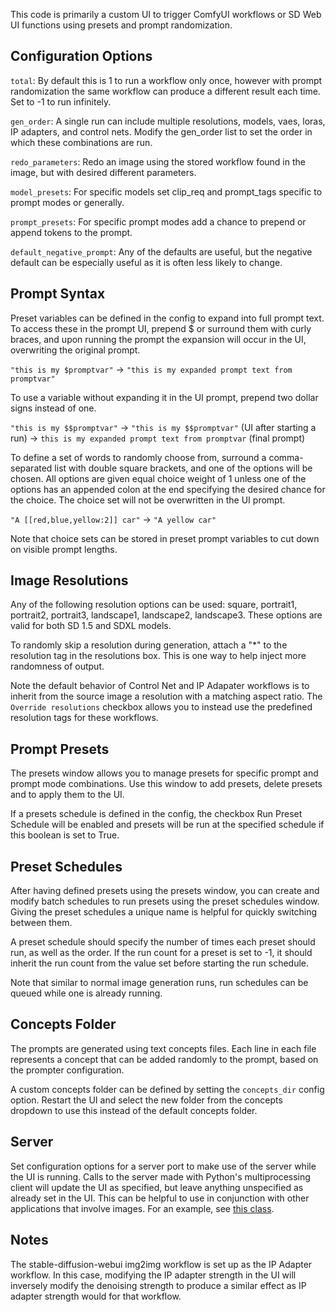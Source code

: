 This code is primarily a custom UI to trigger ComfyUI workflows or SD Web UI functions using presets and prompt randomization.

## Configuration Options

`total`: By default this is 1 to run a workflow only once, however with prompt randomization the same workflow can produce a different result each time. Set to -1 to run infinitely.

`gen_order`: A single run can include multiple resolutions, models, vaes, loras, IP adapters, and control nets. Modify the gen_order list to set the order in which these combinations are run.

`redo_parameters`: Redo an image using the stored workflow found in the image, but with desired different parameters.

`model_presets`: For specific models set clip_req and prompt_tags specific to prompt modes or generally.

`prompt_presets`: For specific prompt modes add a chance to prepend or append tokens to the prompt.

`default_negative_prompt`: Any of the defaults are useful, but the negative default can be especially useful as it is often less likely to change.

## Prompt Syntax

Preset variables can be defined in the config to expand into full prompt text. To access these in the prompt UI, prepend $ or surround them with curly braces, and upon running the prompt the expansion will occur in the UI, overwriting the original prompt.

`"this is my $promptvar"` -> `"this is my expanded prompt text from promptvar"`

To use a variable without expanding it in the UI prompt, prepend two dollar signs instead of one.

`"this is my $$promptvar"` -> `"this is my $$promptvar"` (UI after starting a run) -> `this is my expanded prompt text from promptvar` (final prompt)

To define a set of words to randomly choose from, surround a comma-separated list with double square brackets, and one of the options will be chosen. All options are given equal choice weight of 1 unless one of the options has an appended colon at the end specifying the desired chance for the choice. The choice set will not be overwritten in the UI prompt.

`"A [[red,blue,yellow:2]] car"` -> `"A yellow car"`

Note that choice sets can be stored in preset prompt variables to cut down on visible prompt lengths.

## Image Resolutions

Any of the following resolution options can be used: square, portrait1, portrait2, portrait3, landscape1, landscape2, landscape3. These options are valid for both SD 1.5 and SDXL models.

To randomly skip a resolution during generation, attach a "*" to the resolution tag in the resolutions box. This is one way to help inject more randomness of output.

Note the default behavior of Control Net and IP Adapater workflows is to inherit from the source image a resolution with a matching aspect ratio. The `Override resolutions` checkbox allows you to instead use the predefined resolution tags for these workflows.

## Prompt Presets

The presets window allows you to manage presets for specific prompt and prompt mode combinations. Use this window to add presets, delete presets and to apply them to the UI.

If a presets schedule is defined in the config, the checkbox Run Preset Schedule will be enabled and presets will be run at the specified schedule if this boolean is set to True.

## Preset Schedules

After having defined presets using the presets window, you can create and modify batch schedules to run presets using the preset schedules window. Giving the preset schedules a unique name is helpful for quickly switching between them.

A preset schedule should specify the number of times each preset should run, as well as the order. If the run count for a preset is set to -1, it should inherit the run count from the value set before starting the run schedule.

Note that similar to normal image generation runs, run schedules can be queued while one is already running.

## Concepts Folder

The prompts are generated using text concepts files. Each line in each file represents a concept that can be added randomly to the prompt, based on the prompter configuration.

A custom concepts folder can be defined by setting the `concepts_dir` config option. Restart the UI and select the new folder from the concepts dropdown to use this instead of the default concepts folder.

## Server

Set configuration options for a server port to make use of the server while the UI is running. Calls to the server made with Python's multiprocessing client will update the UI as specified, but leave anything unspecified as already set in the UI. This can be helpful to use in conjunction with other applications that involve images. For an example, see [this class](https://github.com/tomhallmain/simple_image_compare/blob/master/extensions/sd_runner_client.py).

## Notes

The stable-diffusion-webui img2img workflow is set up as the IP Adapter workflow. In this case, modifying the IP adapter strength in the UI will inversely modify the denoising strength to produce a similar effect as IP adapter strength would for that workflow.


